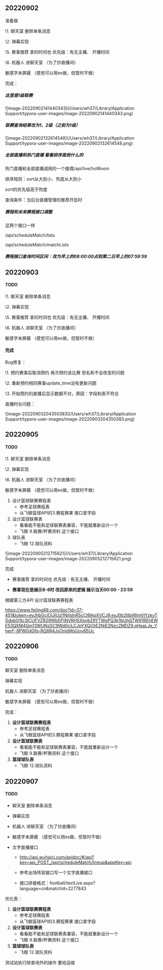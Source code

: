 ## 20220902

准备做

\1. 聊天室 删除单条消息

\2. 弹幕实现

\5. 赛事推荐 拿的时间也  优先级：有无主播、 开播时间

\6. 机器人 进聊天室 （为了炒直播间）



敏感字未屏蔽 （感觉可以用es做，但暂时不做）



完成：

##### 这里是1级联赛

![image-20220902141440343](/Users/wh37/Library/Application Support/typora-user-images/image-20220902141440343.png)

##### 联赛查询结果改为1、2级（之前为1级）

![image-20220902132614548](/Users/wh37/Library/Application Support/typora-user-images/image-20220902132614548.png)

##### 全部直播和热门直播 看看排序是按什么的

热门直播和全部直播调用的一个接偶/api/live/hotRoom

排序规则：sort从大到小、热度从大到小

sort的优先级高于热度

查询条件：当后台直播管理的推荐开启时 





##### 赛程和未来赛程接口调整 

这两个接口一样 

/api/scheduleMatch/lists

/api/scheduleMatch/matchLists



##### 赛程接口查询时间区间：改为早上的08:00:00点到第二日早上的07:59:59



## 20220903



#### TODO

\1. 聊天室 删除单条消息

\2. 弹幕实现

\5. 赛事推荐 拿的时间也  优先级：有无主播、 开播时间

\6. 机器人 进聊天室 （为了炒直播间）



敏感字未屏蔽 （感觉可以用es做，但暂时不做）





#### 完成

Bug修复：

\1. 预约赛事后取消预约 再次预约该比赛 但名称不会改变的问题

\2. 重新预约相同赛事update_time没有更新问题

\3. 开始预约的直播后显示数据不对，原因：字段和表不符合



直播时长问题：

![image-20220903204350383](/Users/wh37/Library/Application Support/typora-user-images/image-20220903204350383.png)





## 20220905

#### TODO

\1. 聊天室 删除单条消息

\2. 弹幕实现



\6. 机器人 进聊天室 （为了炒直播间）



敏感字未屏蔽 （感觉可以用es做，但暂时不做）



1. 设计篮球联赛赛程表
   * 参考足球赛程表
   * 从飞鲸篮球API的3.赛程赛果 接口拿字段
2. 设计篮球联赛表
   * 看看能不能和足球联赛表兼容，不能就重新设计一个
   * 飞鲸 9.联赛/杯赛资料 这个接口
3. 球队表
   * 飞鲸 12.球队资料

![image-20220905212715621](/Users/wh37/Library/Application Support/typora-user-images/image-20220905212715621.png)

完成

* 赛事推荐 拿的时间也  优先级：有无主播、 开播时间

* **赛事现在是展示8-8时  改回原来的逻辑 展示当天00:00 - 23:59**



根据第三方API 设计篮球联赛赛程表

https://www.feijing88.com/doc?id=37-451&token=eyJhbGciOiJIUzI1NiIsInR5cCI6IkpXVCJ9.eyJ0b2tlbiI6ImVlYzkyTGdsbG1tc3lCUFVZR29WbDFtNVRHSXpvb29YTWpPQ3k1bUhQTW91REhEWE53QXM4Qm13WUNzSC9Wd0ciLCJpYXQiOjE2NjE2Nzc2MDZ9.qHaaLJe_YherF-8PW0dGfq-RQ6R4JsOnIdWsUov65Uc





## 20220906

#### TODO

聊天室 删除单条消息

弹幕实现

机器人 进聊天室 （为了炒直播间）

敏感字未屏蔽 （感觉可以用es做，但暂时不做）



完成：

1. **设计篮球联赛赛程表**
   * 参考足球赛程表
   * 从飞鲸篮球API的3.赛程赛果 接口拿字段
2. **设计篮球联赛表**
   * 看看能不能和足球联赛表兼容，不能就重新设计一个
   * 飞鲸 9.联赛/杯赛资料 这个接口
3. **篮球球队表**
   * 飞鲸 12.球队资料

## 20220907

#### TODO

* 聊天室 删除单条消息

* 弹幕实现

* 机器人 进聊天室 （为了炒直播间）

* 敏感字未屏蔽 （感觉可以用es做，但暂时不做）

* 文字直播接口

  * http://api.wuhaicj.com/apidoc/#/api?key=api_POST_/api/scheduleMatch/lineup&appKey=api

  * 参考出场阵容接口写一个文字直播接口
  * 接口拼接格式：football/textLive.aspx?language=cn&matchId=2277843



优化表：

1. **设计篮球联赛赛程表**
   * 参考足球赛程表
   * 从飞鲸篮球API的3.赛程赛果 接口拿字段
2. **设计篮球联赛表**
   * 看看能不能和足球联赛表兼容，不能就重新设计一个
   * 飞鲸 9.联赛/杯赛资料 这个接口
3. **篮球球队表**
   * 飞鲸 12.球队资料



测试站执行除查询外的操作 要给运维



